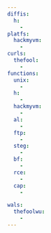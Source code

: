 ```yaml
---
diffis:
  h:
    -
platfs:
  hackmyvm:
    -
curls:
  thefool:
    -
functions:
  unix:
    -
  h:
    -
  hackmyvm:
    -
  al:
    -
  ftp:
    -
  steg:
    -
  bf:
    -
  rce:
    -
  cap:
    -

wals:
  thefoolwu:
    -
---
```

